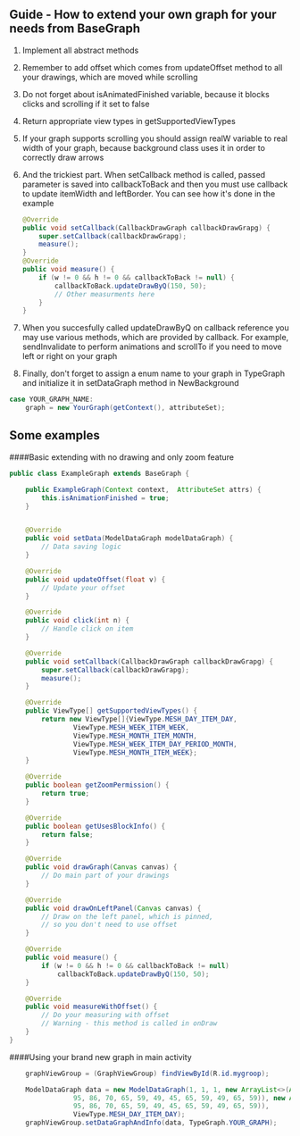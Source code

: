 ## Guide - How to extend your own graph for your needs from BaseGraph

1. Implement all abstract methods
2. Remember to add offset which comes from updateOffset method to all your drawings, which are moved while scrolling
3. Do not forget about isAnimatedFinished variable, because it blocks clicks and scrolling if it set to false
4. Return appropriate view types in getSupportedViewTypes
5. If your graph supports scrolling you should assign realW variable to real width of your graph, because background class uses it in order to correctly draw arrows
6. And the trickiest part. When setCallback method is called, passed parameter is saved into callbackToBack and then you must use callback to update itemWidth and leftBorder. You can see how it's done in the example

	```java
	@Override
	public void setCallback(CallbackDrawGraph callbackDrawGrapg) {
	    super.setCallback(callbackDrawGrapg);
	    measure();
	}
	@Override
	public void measure() {
		if (w != 0 && h != 0 && callbackToBack != null) {
	        callbackToBack.updateDrawByQ(150, 50);
	        // Other measurments here
	    }
	}
	```
	
7. When you succesfully called updateDrawByQ on callback reference you may use various methods, which are provided by callback. For example, sendInvalidate to perform animations and scrollTo if you need to move left or right on your graph 
8. Finally, don't forget to assign a enum name to your graph in TypeGraph and initialize it in setDataGraph method in NewBackground 
```java
case YOUR_GRAPH_NAME:
    graph = new YourGraph(getContext(), attributeSet);
```

## Some examples

####Basic extending with no drawing and only zoom feature
```java
public class ExampleGraph extends BaseGraph {

    public ExampleGraph(Context context,  AttributeSet attrs) {
        this.isAnimationFinished = true;
    }


    @Override
    public void setData(ModelDataGraph modelDataGraph) {
		// Data saving logic
    }

    @Override
    public void updateOffset(float v) {
		// Update your offset
    }

    @Override
    public void click(int n) {
		// Handle click on item
    }

    @Override
    public void setCallback(CallbackDrawGraph callbackDrawGrapg) {
        super.setCallback(callbackDrawGrapg);
        measure();
    }

    @Override
    public ViewType[] getSupportedViewTypes() {
        return new ViewType[]{ViewType.MESH_DAY_ITEM_DAY,
                ViewType.MESH_WEEK_ITEM_WEEK,
                ViewType.MESH_MONTH_ITEM_MONTH,
                ViewType.MESH_WEEK_ITEM_DAY_PERIOD_MONTH,
                ViewType.MESH_MONTH_ITEM_WEEK};
    }

    @Override
    public boolean getZoomPermission() {
        return true;
    }

    @Override
    public boolean getUsesBlockInfo() {
        return false;
    }

    @Override
    public void drawGraph(Canvas canvas) {
		// Do main part of your drawings
    }

    @Override
    public void drawOnLeftPanel(Canvas canvas) {
		// Draw on the left panel, which is pinned, 
		// so you don't need to use offset
    }

    @Override
    public void measure() {
        if (w != 0 && h != 0 && callbackToBack != null)
            callbackToBack.updateDrawByQ(150, 50);
    }

    @Override
    public void measureWithOffset() {
		// Do your measuring with offset
		// Warning - this method is called in onDraw
    }
}
```

####Using your brand new graph in main activity
```java
    graphViewGroup = (GraphViewGroup) findViewById(R.id.mygroop);

	ModelDataGraph data = new ModelDataGraph(1, 1, 1, new ArrayList<>(Arrays.asList(
                95, 86, 70, 65, 59, 49, 45, 65, 59, 49, 65, 59)), new ArrayList<>(Arrays.asList(
                95, 86, 70, 65, 59, 49, 45, 65, 59, 49, 65, 59)),
                ViewType.MESH_DAY_ITEM_DAY);
    graphViewGroup.setDataGraphAndInfo(data, TypeGraph.YOUR_GRAPH);
```
